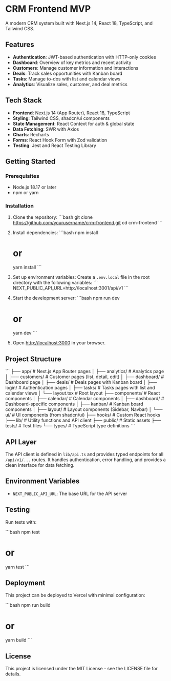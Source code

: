 # CRM Frontend MVP

A modern CRM system built with Next.js 14, React 18, TypeScript, and Tailwind CSS.

## Features

- **Authentication**: JWT-based authentication with HTTP-only cookies
- **Dashboard**: Overview of key metrics and recent activity
- **Customers**: Manage customer information and interactions
- **Deals**: Track sales opportunities with Kanban board
- **Tasks**: Manage to-dos with list and calendar views
- **Analytics**: Visualize sales, customer, and deal metrics

## Tech Stack

- **Frontend**: Next.js 14 (App Router), React 18, TypeScript
- **Styling**: Tailwind CSS, shadcn/ui components
- **State Management**: React Context for auth & global state
- **Data Fetching**: SWR with Axios
- **Charts**: Recharts
- **Forms**: React Hook Form with Zod validation
- **Testing**: Jest and React Testing Library

## Getting Started

### Prerequisites

- Node.js 18.17 or later
- npm or yarn

### Installation

1. Clone the repository:
   \`\`\`bash
   git clone https://github.com/yourusername/crm-frontend.git
   cd crm-frontend
   \`\`\`

2. Install dependencies:
   \`\`\`bash
   npm install
   # or
   yarn install
   \`\`\`

3. Set up environment variables:
   Create a `.env.local` file in the root directory with the following variables:
   \`\`\`
   NEXT_PUBLIC_API_URL=http://localhost:3001/api/v1
   \`\`\`

4. Start the development server:
   \`\`\`bash
   npm run dev
   # or
   yarn dev
   \`\`\`

5. Open [http://localhost:3000](http://localhost:3000) in your browser.

## Project Structure

\`\`\`
├── app/                  # Next.js App Router pages
│   ├── analytics/        # Analytics page
│   ├── customers/        # Customer pages (list, detail, edit)
│   ├── dashboard/        # Dashboard page
│   ├── deals/            # Deals pages with Kanban board
│   ├── login/            # Authentication pages
│   ├── tasks/            # Tasks pages with list and calendar views
│   └── layout.tsx        # Root layout
├── components/           # React components
│   ├── calendar/         # Calendar components
│   ├── dashboard/        # Dashboard-specific components
│   ├── kanban/           # Kanban board components
│   ├── layout/           # Layout components (Sidebar, Navbar)
│   └── ui/               # UI components (from shadcn/ui)
├── hooks/                # Custom React hooks
├── lib/                  # Utility functions and API client
├── public/               # Static assets
├── tests/                # Test files
└── types/                # TypeScript type definitions
\`\`\`

## API Layer

The API client is defined in `lib/api.ts` and provides typed endpoints for all `/api/v1/...` routes. It handles authentication, error handling, and provides a clean interface for data fetching.

## Environment Variables

- `NEXT_PUBLIC_API_URL`: The base URL for the API server

## Testing

Run tests with:

\`\`\`bash
npm test
# or
yarn test
\`\`\`

## Deployment

This project can be deployed to Vercel with minimal configuration:

\`\`\`bash
npm run build
# or
yarn build
\`\`\`

## License

This project is licensed under the MIT License - see the LICENSE file for details.
